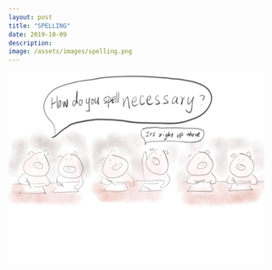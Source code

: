 ```yaml
---
layout: post
title: "SPELLING"
date: 2019-10-09
description: 
image: /assets/images/spelling.png
---
```


![Placeholder](/assets/images/spelling.png)
